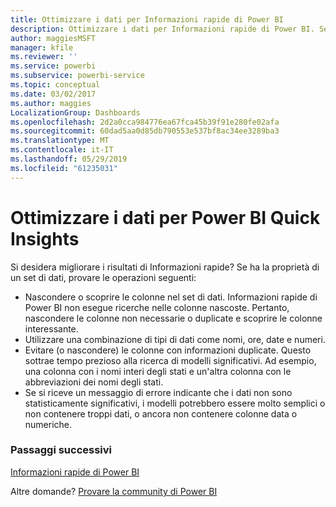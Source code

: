 ```yaml
---
title: Ottimizzare i dati per Informazioni rapide di Power BI
description: Ottimizzare i dati per Informazioni rapide di Power BI. Se Power BI non trova approfondimenti nei dati, ecco alcune operazioni da eseguire
author: maggiesMSFT
manager: kfile
ms.reviewer: ''
ms.service: powerbi
ms.subservice: powerbi-service
ms.topic: conceptual
ms.date: 03/02/2017
ms.author: maggies
LocalizationGroup: Dashboards
ms.openlocfilehash: 2d2a0cca984776ea67fca45b39f91e280fe02afa
ms.sourcegitcommit: 60dad5aa0d85db790553e537bf8ac34ee3289ba3
ms.translationtype: MT
ms.contentlocale: it-IT
ms.lasthandoff: 05/29/2019
ms.locfileid: "61235031"
---
```

# <a name="optimize-your-data-for-power-bi-quick-insights"></a>Ottimizzare i dati per Power BI Quick Insights
Si desidera migliorare i risultati di Informazioni rapide?  Se ha la proprietà di un set di dati, provare le operazioni seguenti:

* Nascondere o scoprire le colonne nel set di dati. Informazioni rapide di Power BI non esegue ricerche nelle colonne nascoste.  Pertanto, nascondere le colonne non necessarie o duplicate e scoprire le colonne interessante.
* Utilizzare una combinazione di tipi di dati come nomi, ore, date e numeri.
* Evitare (o nascondere) le colonne con informazioni duplicate.  Questo sottrae tempo prezioso alla ricerca di modelli significativi.  Ad esempio, una colonna con i nomi interi degli stati e un'altra colonna con le abbreviazioni dei nomi degli stati.
* Se si riceve un messaggio di errore indicante che i dati non sono statisticamente significativi,  i modelli potrebbero essere molto semplici o non contenere troppi dati, o ancora non contenere colonne data o numeriche.

### <a name="next-steps"></a>Passaggi successivi
[Informazioni rapide di Power BI](consumer/end-user-insights.md)

Altre domande? [Provare la community di Power BI](http://community.powerbi.com/)

